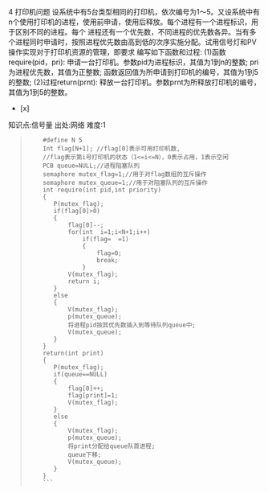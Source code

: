 4
打印机问题
设系统中有5台类型相同的打印机，依次编号为1～5。又设系统中有n个使用打印机的进程，使用前申请，使用后释放。每个进程有一个进程标识，用于区别不同的进程。每个
进程还有一个优先数，不同进程的优先数各异。当有多个进程同时申请时，按照进程优先数由高到低的次序实施分配。试用信号灯和PV操作实现对于打印机资源的管理，即要求
编写如下函数和过程:
(1)函数require(pid，pri): 申请一台打印机。参数pid为进程标识，其值为1到n的整数; pri为进程优先数，其值为正整数;
函数返回值为所申请到打印机的编号，其值为1到5的整数;
(2)过程return(prnt): 释放一台打印机。参数prnt为所释放打印机的编号，其值为1到5的整数。
- [x]

知识点:信号量
出处:网络
难度:1
> ```
>     #define N 5
>     Int flag[N+1]; //flag[0]表示可用打印机数,
>     //flag表示第i号打印机的状态（1<=i<=N），0表示占用，1表示空闲
>     PCB queue=NULL;//进程阻塞队列
>     semaphore mutex_flag=1;//用于对flag数组的互斥操作
>     semaphore mutex_queue=1;//用于对阻塞队列的互斥操作
>     int require(int pid,int priority)
>     {
>        P(mutex_flag);
>        if(flag[0]>0)
>        {
>            flag[0]--;
>            for(int  i=1;i<N+1;i++)
>                if(flag=  =1)
>                {
>                    flag=0;
>                    break;
>                }
>            V(mutex_flag);
>            return i;
>        }
>        else
>        {
>            V(mutex_flag);
>            p(mutex_queue);
>            将进程pid按其优先数插入到等待队列queue中;
>            V(mutex_queue);
>        }
>     }
>     return(int print)
>     {
>        P(mutex_flag);
>        if(queue==NULL)
>        {
>            flag[0]++;
>            flag[print]=1;
>            V(mutex_flag);
>        }
>        else
>        {
>            V(mutex_flag);
>            p(mutex_queue);
>            将print分配给queue队首进程;
>            queue下移;
>            V(mutex_queue);
>        }
>     }
>     ```
